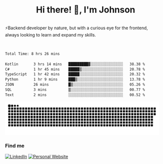 <div id="user-content-toc">
  <ul align="center">
    <summary><h1 style="display: inline-block">Hi there! 👋, I'm Johnson</h1></summary>
  </ul>
</div>

⚡Backend developer by nature, but with a curious eye for the frontend, always looking to learn and expand my skills.

<br>


<!--START_SECTION:waka-->

```txt
Total Time: 8 hrs 26 mins

Kotlin       3 hrs 14 mins   █████████▓░░░░░░░░░░░░░░░   38.38 %
C#           1 hr 45 mins    █████▒░░░░░░░░░░░░░░░░░░░   20.78 %
TypeScript   1 hr 42 mins    █████░░░░░░░░░░░░░░░░░░░░   20.32 %
Python       1 hr 9 mins     ███▒░░░░░░░░░░░░░░░░░░░░░   13.78 %
JSON         26 mins         █▒░░░░░░░░░░░░░░░░░░░░░░░   05.26 %
SQL          3 mins          ▒░░░░░░░░░░░░░░░░░░░░░░░░   00.77 %
Text         2 mins          ░░░░░░░░░░░░░░░░░░░░░░░░░   00.52 %
```

<!--END_SECTION:waka-->

<picture>
  <source  srcset="https://github.com/joshwambere/joshwambere/blob/output/github-contribution-grid-snake-dark.svg?palette=github-dark">
  <source  srcset="https://github.com/joshwambere/joshwambere/blob/output/github-contribution-grid-snake.svg">
  <img alt="github contribution grid snake animation" src="https://github.com/joshwambere/joshwambere/blob/output/github-contribution-grid-snake.svg">
</picture>

### Find me
<a href="https://www.linkedin.com/in/dusabe-johnson" target="_blank"><img src="https://img.shields.io/badge/LinkedIn-%230077B5.svg?&style=flat&logo=linkedin&logoColor=white" alt="LinkedIn"></a>
‎‎ [![Personal Website](https://img.shields.io/badge/visit-Johnsonis.me-blue)](https://johnsonis.me/)
